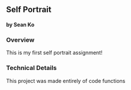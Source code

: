 ## Self Portrait
#### by Sean Ko

### Overview
This is my first self portrait assignment!

### Technical Details

This project was made entirely of code functions